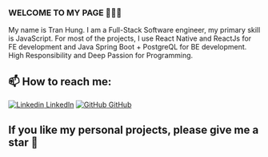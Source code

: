 ### WELCOME TO MY PAGE 👋👋👋
My name is Tran Hung. I am a Full-Stack Software engineer, my primary skill is JavaScript. For most of the projects, I use React Native and ReactJs for FE development and Java Spring Boot + PostgreQL for BE development. <br/>
High Responsibility and Deep Passion for Programming.
## 📫 How to reach me: 

[![Linkedin](https://i.stack.imgur.com/gVE0j.png) LinkedIn](https://www.linkedin.com/in/tranhung2612/) [![GitHub](https://i.stack.imgur.com/tskMh.png) GitHub](https://github.com/TranHungKT) 

## If you like my personal projects, please give me a star :star_struck:	
